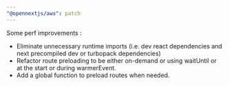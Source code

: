 ```yaml
---
"@opennextjs/aws": patch
---
```


Some perf improvements : 
- Eliminate unnecessary runtime imports (i.e. dev react dependencies and next precompiled dev or turbopack dependencies)
- Refactor route preloading to be either on-demand or using waitUntil or at the start or during warmerEvent.
- Add a global function to preload routes when needed.